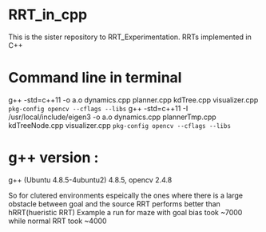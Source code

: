 # RRT_in_cpp
This is the sister repository to RRT_Experimentation. RRTs implemented in C++  
# Command line in terminal
g++ -std=c++11 -o a.o dynamics.cpp planner.cpp kdTree.cpp visualizer.cpp `pkg-config opencv --cflags --libs`
g++ -std=c++11 -I /usr/local/include/eigen3 -o a.o dynamics.cpp plannerTmp.cpp kdTreeNode.cpp visualizer.cpp `pkg-config opencv --cflags --libs`

# g++ version : 
g++ (Ubuntu 4.8.5-4ubuntu2) 4.8.5, opencv 2.4.8

So for clutered environments espeically the ones where there is a large obstacle between goal and the source RRT performs better than hRRT(hueristic RRT) Example a run for maze with goal bias took ~7000 while normal RRT took ~4000
